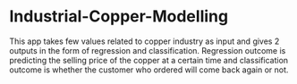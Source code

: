 # Industrial-Copper-Modelling
This app takes few values related to copper industry as input and gives 2 outputs in the form of regression and classification. Regression outcome is predicting the selling price of the copper at a certain time and classification outcome is whether the customer who ordered will come back again or not.
